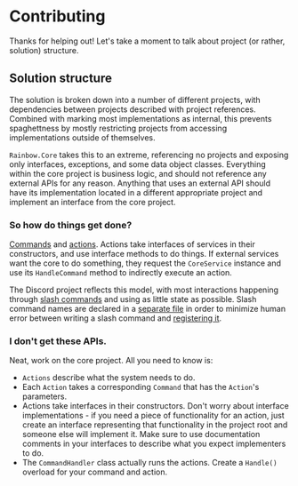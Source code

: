 # Contributing
Thanks for helping out! Let's take a moment to talk about project (or rather, solution) structure.

## Solution structure
The solution is broken down into a number of different projects, with dependencies between projects described with project references.
Combined with marking most implementations as internal, this prevents spaghettness by mostly restricting projects from accessing implementations
outside of themselves.

`Rainbow.Core` takes this to an extreme, referencing no projects and exposing only interfaces, exceptions, and some
data object classes. Everything within the core project is business logic, and should not reference any external APIs for any reason. Anything
that uses an external API should have its implementation located in a different appropriate project and implement an interface from the core
project.

### So how do things get done?
[Commands](https://github.com/RainbowGuard/rainbow/tree/main/src/Rainbow.Core/Commands) and [actions](https://github.com/RainbowGuard/rainbow/tree/main/src/Rainbow.Core/Internal/Actions).
Actions take interfaces of services in their constructors, and use interface methods to do things. If external services
want the core to do something, they request the `CoreService` instance and use its `HandleCommand` method to indirectly execute an action.

The Discord project reflects this model, with most interactions happening through [slash commands](https://github.com/RainbowGuard/rainbow/tree/main/src/Rainbow.Discord/Internal/SlashCommands) and using as little state as possible.
Slash command names are declared in a [separate file](https://github.com/RainbowGuard/rainbow/blob/main/src/Rainbow.Discord/Internal/SlashCommandNames.cs) in order
to minimize human error between writing a slash command and [registering it](https://github.com/RainbowGuard/rainbow/blob/d92735979e9778ecaeb76fd327500cc906249a8f/src/Rainbow.Discord/Internal/Events/ClientReady.cs#L16-L29).

### I don't get these APIs.
Neat, work on the core project. All you need to know is:
 - `Actions` describe what the system needs to do.
 - Each `Action` takes a corresponding `Command` that has the `Action`'s parameters.
 - Actions take interfaces in their constructors. Don't worry about interface implementations - if you need a piece of functionality for an action, just create an interface representing that functionality in the project root and someone else will implement it. Make sure to use documentation comments in your interfaces to describe what you expect implementers to do.
 - The `CommandHandler` class actually runs the actions. Create a `Handle()` overload for your command and action.
